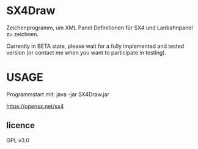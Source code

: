 # SX4Draw

Zeichenprogramm, um XML Panel Definitionen für SX4 und Lanbahnpanel zu zeichnen. 

Currently in BETA state, please wait for a fully implemented and tested version (or contact me when you want to participate in testing).

# USAGE

Programmstart mit:    java -jar SX4Draw.jar 


https://opensx.net/sx4

## licence

GPL v3.0





